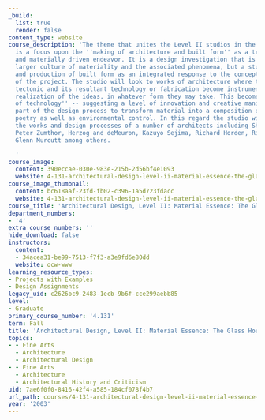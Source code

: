 ```yaml
---
_build:
  list: true
  render: false
content_type: website
course_description: 'The theme that unites the Level II studios in the fall semester
  is a focus upon the ''making of architecture and built form'' as a tectonic, technical
  and materially driven endeavor. It is a design investigation that is rooted in a
  larger culture of materiality and the associated phenomena, but a study of the language
  and production of built form as an integrated response to the conceptual proposition
  of the project. The studio will look to works of architecture where the material
  tectonic and its resultant technology or fabrication become instrumental to the
  realization of the ideas, in whatever form they may take. This becomes the ''art
  of technology'' -- suggesting a level of innovation and creative manipulation as
  part of the design process to transform material into a composition of beauty and
  poetry as well as environmental control. In this regard the studio will look to
  the works and design processes of a number of architects including Shigeru Ban,
  Peter Zumthor, Herzog and deMeuron, Kazuyo Sejima, Richard Horden, Rick Joy and
  Glenn Murcutt among others.

  '
course_image:
  content: 390eccae-030e-983e-215b-2d56bf4e1093
  website: 4-131-architectural-design-level-ii-material-essence-the-glass-house-fall-2003
course_image_thumbnail:
  content: bc618aaf-23fd-fb02-c396-1a5d723fdacc
  website: 4-131-architectural-design-level-ii-material-essence-the-glass-house-fall-2003
course_title: 'Architectural Design, Level II: Material Essence: The Glass House'
department_numbers:
- '4'
extra_course_numbers: ''
hide_download: false
instructors:
  content:
  - 34acea31-be99-7513-f7f3-a3e9fd6e80dd
  website: ocw-www
learning_resource_types:
- Projects with Examples
- Design Assignments
legacy_uid: c2626bc9-2483-1ecb-9b6f-cce299aebb85
level:
- Graduate
primary_course_number: '4.131'
term: Fall
title: 'Architectural Design, Level II: Material Essence: The Glass House'
topics:
- - Fine Arts
  - Architecture
  - Architectural Design
- - Fine Arts
  - Architecture
  - Architectural History and Criticism
uid: 7ae6f0f0-8416-42f4-a585-184cf078f4b7
url_path: courses/4-131-architectural-design-level-ii-material-essence-the-glass-house-fall-2003
year: '2003'
---
```

